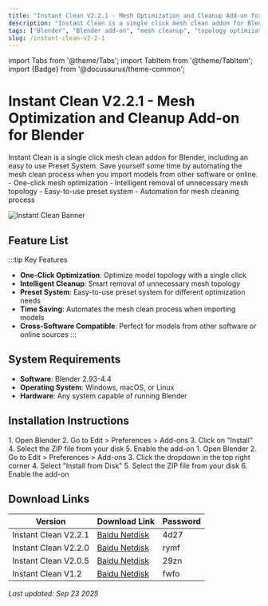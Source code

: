 ```yaml
---
title: "Instant Clean V2.2.1 - Mesh Optimization and Cleanup Add-on for Blender"
description: "Instant Clean is a single click mesh clean addon for Blender that intelligently removes unnecessary mesh topology with an easy-to-use preset system."
tags: ["Blender", "Blender add-on", "mesh cleanup", "topology optimization", "modeling", "mesh processing"]
slug: /instant-clean-v2-2-1
---
```


import Tabs from '@theme/Tabs';
import TabItem from '@theme/TabItem';
import {Badge} from '@docusaurus/theme-common';

# Instant Clean V2.2.1 - Mesh Optimization and Cleanup Add-on for Blender

<Tabs>
<TabItem value="overview" label="Overview" default>
Instant Clean is a single click mesh clean addon for Blender, including an easy to use Preset System. Save yourself some time by automating the mesh clean process when you import models from other software or online.
</TabItem>
<TabItem value="features" label="Features">
- One-click mesh optimization
- Intelligent removal of unnecessary mesh topology
- Easy-to-use preset system
- Automation for mesh cleaning process
</TabItem>
</Tabs>

![Instant Clean Banner](https://www.gfxcamp.com/wp-content/uploads/2023/03/Instant-Clean.jpg)

## Feature List

:::tip Key Features
- **One-Click Optimization**: Optimize model topology with a single click
- **Intelligent Cleanup**: Smart removal of unnecessary mesh topology
- **Preset System**: Easy-to-use preset system for different optimization needs
- **Time Saving**: Automates the mesh clean process when importing models
- **Cross-Software Compatible**: Perfect for models from other software or online sources
:::

## System Requirements

- **Software**: Blender 2.93-4.4
- **Operating System**: Windows, macOS, or Linux
- **Hardware**: Any system capable of running Blender

## Installation Instructions

<Tabs groupId="blender-version">
<TabItem value="blender-4-lower" label="Blender 4 or Lower" default>
1. Open Blender
2. Go to Edit > Preferences > Add-ons
3. Click on "Install"
4. Select the ZIP file from your disk
5. Enable the add-on
</TabItem>
<TabItem value="blender-41-higher" label="Blender 4.1 or Higher">
1. Open Blender
2. Go to Edit > Preferences > Add-ons
3. Click the dropdown in the top right corner
4. Select "Install from Disk"
5. Select the ZIP file from your disk
6. Enable the add-on
</TabItem>
</Tabs>

## Download Links

| Version | Download Link | Password |
|--------|---------------|----------|
| Instant Clean V2.2.1 | [Baidu Netdisk](https://pan.baidu.com/s/1dUuZS3qDgHddi-Ivzjf9lQ?pwd=4d27) | 4d27 |
| Instant Clean V2.2.0 | [Baidu Netdisk](https://pan.baidu.com/s/1ZwpdZBwtDFgghOM__3a_BA?pwd=rymf) | rymf |
| Instant Clean V2.0.5 | [Baidu Netdisk](https://pan.baidu.com/s/1ZGncohDRkyCzi7uhvPUZPQ?pwd=29zn) | 29zn |
| Instant Clean V1.2 | [Baidu Netdisk](https://pan.baidu.com/s/1zSlvCiqJo1kfiTo-8JZN-A?pwd=fwfo) | fwfo |


_Last updated: Sep 23 2025_
